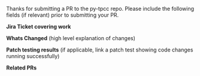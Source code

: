 Thanks for submitting a PR to the py-tpcc repo. Please include the following fields (if relevant) prior to submitting your PR.

**Jira Ticket covering work**

**Whats Changed** (high level explanation of changes)

**Patch testing results** (if applicable, link a patch test showing code changes running successfully)

**Related PRs**
